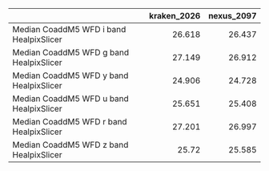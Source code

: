 |                                         |   kraken_2026 |   nexus_2097 |
|:----------------------------------------|--------------:|-------------:|
| Median CoaddM5 WFD i band HealpixSlicer |        26.618 |       26.437 |
| Median CoaddM5 WFD g band HealpixSlicer |        27.149 |       26.912 |
| Median CoaddM5 WFD y band HealpixSlicer |        24.906 |       24.728 |
| Median CoaddM5 WFD u band HealpixSlicer |        25.651 |       25.408 |
| Median CoaddM5 WFD r band HealpixSlicer |        27.201 |       26.997 |
| Median CoaddM5 WFD z band HealpixSlicer |        25.72  |       25.585 |
